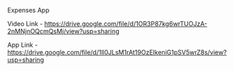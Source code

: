 Expenses App

Video Link - https://drive.google.com/file/d/1OR3P87kg6wrTUOJzA-2nMNjnOQcmQsMj/view?usp=sharing

App Link - https://drive.google.com/file/d/1ll0JLsM1rAt19OzEIkeniG1pSV5wrZ8s/view?usp=sharing
